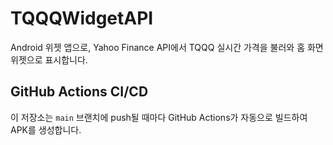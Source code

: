# TQQQWidgetAPI

Android 위젯 앱으로, Yahoo Finance API에서 TQQQ 실시간 가격을 불러와 홈 화면 위젯으로 표시합니다.

## GitHub Actions CI/CD

이 저장소는 `main` 브랜치에 push될 때마다 GitHub Actions가 자동으로 빌드하여 APK를 생성합니다.
